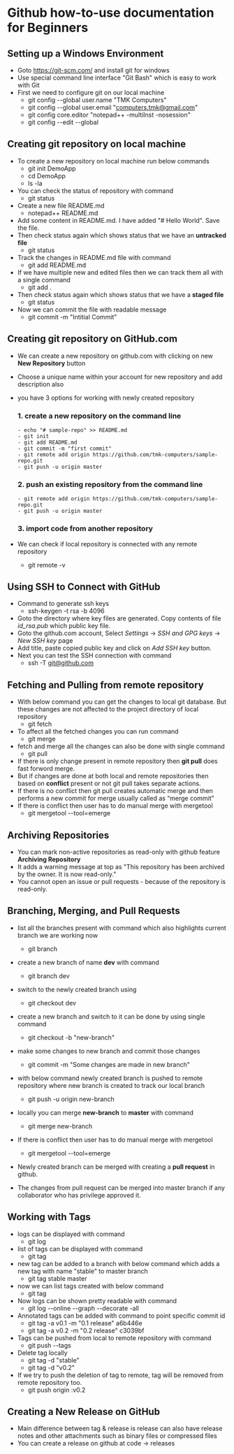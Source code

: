 # Github how-to-use documentation for Beginners


## Setting up a Windows Environment
- Goto https://git-scm.com/ and install git for windows
- Use special command line interface "Git Bash" which is easy to work with Git
- First we need to configure git on our local machine
  - git config --global user.name "TMK Computers"
  - git config --global user.email "computers.tmk@gmail.com"
  - git config core.editor "notepad++ -multiInst -nosession"
  - git config --edit --global

## Creating git repository on local machine
- To create a new repository on local machine run below commands
  - git init DemoApp
  - cd DemoApp
  - ls -la
- You can check the status of repository with command
  - git status
- Create a new file README.md
  - notepad++ README.md
- Add some content in README.md. I have added "# Hello World". Save the file.
- Then check status again which shows status that we have an **untracked file**
  - git status
- Track the changes in README.md file with command
  - git add README.md
- If we have multiple new and edited files then we can track them all with a single command
  - git add .
- Then check status again which shows status that we have a **staged file**
  - git status
- Now we can commit the file with readable message
  - git commit -m "Intitial Commit"
  
## Creating git repository on GitHub.com
- We can create a new repository on github.com with clicking on new **New Repository** button
- Choose a unique name within your account for new repository and add description also
- you have 3 options for working with newly created repository
  ### 1. create a new repository on the command line
      - echo "# sample-repo" >> README.md
      - git init
      - git add README.md
      - git commit -m "first commit"
      - git remote add origin https://github.com/tmk-computers/sample-repo.git
      - git push -u origin master
      
  ### 2. push an existing repository from the command line
      - git remote add origin https://github.com/tmk-computers/sample-repo.git
      - git push -u origin master
      
  ### 3. import code from another repository
  
- We can check if local repository is connected with any remote repository
  - git remote -v
  
## Using SSH to Connect with GitHub
- Command to generate ssh keys
  - ssh-keygen -t rsa -b 4096
- Goto the directory where key files are generated. Copy contents of file *id_rsa.pub* which public key file.
- Goto the github.com account, Select *Settings* -> *SSH and GPG keys* -> *New SSH key* page
- Add title, paste copied public key and click on *Add SSH key* button.
- Next you can test the SSH connection with command
  - ssh -T git@github.com
  
## Fetching and Pulling from remote repository
- With below command you can get the changes to local git database. But these changes are not affected to the project directory of local repository
  - git fetch
- To affect all the fetched changes you can run command
  - git merge
- fetch and merge all the changes can also be done with single command
  - git pull
- If there is only change present in remote repository then **git pull** does fast forword merge.
- But if changes are done at both local and remote repositories then based on **conflict** present or not git pull takes separate actions.
- If there is no conflict then git pull creates automatic merge and then performs  a new commit for merge usually called as “merge commit”
- If there is conflict then user has to do manual merge with mergetool
  - git mergetool --tool=emerge

## Archiving Repositories
- You can mark non-active repositories as read-only with github feature **Archiving Repository**
- It adds a warning message at top as "This repository has been archived by the owner. It is now read-only."
- You cannot open an issue or pull requests - because of the repository is read-only.

## Branching, Merging, and Pull Requests
- list all the branches present with command which also highlights current branch we are working now
  - git branch
- create a new branch of name **dev** with command
  - git branch dev
- switch to the newly created branch using
  - git checkout dev
- create a new branch and switch to it can be done by using single command
  - git checkout -b "new-branch"
- make some changes to new branch and commit those changes
  - git commit -m "Some changes are made in new branch"
- with below command newly created branch is pushed to remote repository where new branch is created to track our local branch
  - git push -u origin new-branch
- locally you can merge **new-branch** to **master** with command
  - git merge new-branch
- If there is conflict then user has to do manual merge with mergetool
  - git mergetool --tool=emerge

- Newly created branch can be merged with creating a **pull request** in github.
- The changes from pull request can be merged into master branch if any collaborator who has privilege approved it.

## Working with Tags
- logs can be displayed with command
  - git  log
- list of tags can be displayed with command
  - git tag
- new tag can be added to a branch with below command which adds a new tag with name "stable" to master branch
  - git  tag stable master
- now we can list tags created with below command 
  - git tag
- Now logs can be shown pretty readable with command
  - git log --online --graph --decorate -all
- Annotated tags can be added with command to point specific commit id
  - git tag -a v0.1 -m "0.1 release" a6b446e
  - git tag -a v0.2 -m "0.2 release" c3039bf
- Tags can be pushed from local to remote repository with command
  - git push --tags
- Delete tag locally
  - git tag -d "stable"
  - git tag -d "v0.2"
- If we try to push the deletion of tag to remote, tag will be removed from remote repository too.
  - git push origin :v0.2

## Creating a New Release on GitHub
- Main difference between tag & release is release can also have release notes and other attachments such as binary files or compressed files
- You can create a release on github at code -> releases

